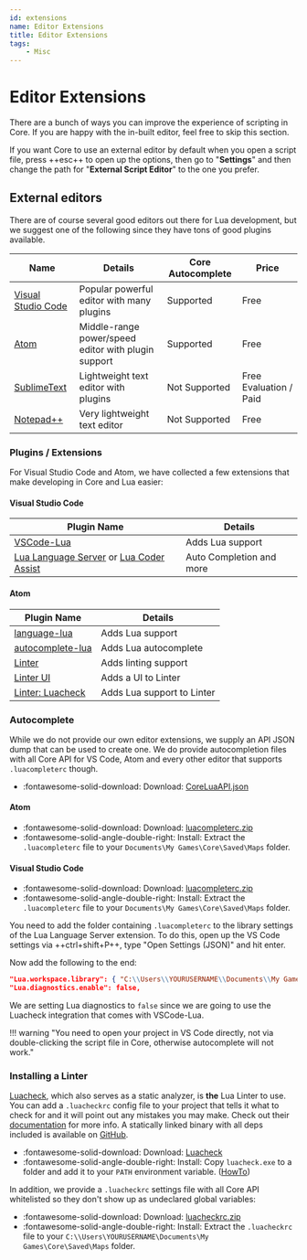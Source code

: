 ```yaml
---
id: extensions
name: Editor Extensions
title: Editor Extensions
tags:
    - Misc
---
```


# Editor Extensions

There are a bunch of ways you can improve the experience of scripting in Core. If you are happy with the in-built editor, feel free to skip this section.

If you want Core to use an external editor by default when you open a script file, press ++esc++ to open up the options, then go to "**Settings**" and then change the path for "**External Script Editor**" to the one you prefer.

## External editors

There are of course several good editors out there for Lua development, but we suggest one of the following since they have tons of good plugins available.

| Name                                                                    | Details                                             | Core Autocomplete | Price                  |
| ----------------------------------------------------------------------- | --------------------------------------------------- | ----------------- | ---------------------- |
| [Visual Studio Code](https://code.visualstudio.com/download)            | Popular powerful editor with many plugins           | Supported         | Free                   |
| [Atom](https://atom.io/)                                                | Middle-range power/speed editor with plugin support | Supported         | Free                   |
| [SublimeText](https://www.sublimetext.com/3)                            | Lightweight text editor with plugins                | Not Supported     | Free Evaluation / Paid |
| [Notepad++](https://notepad-plus-plus.org/)                             | Very lightweight text editor                        | Not Supported     | Free                   |

### Plugins / Extensions

For Visual Studio Code and Atom, we have collected a few extensions that make developing in Core and Lua easier:

#### Visual Studio Code

| Plugin Name                                                                            | Details                  |
| -------------------------------------------------------------------------------------- | ------------------------ |
| [VSCode-Lua](https://marketplace.visualstudio.com/items?itemName=trixnz.vscode-lua)    | Adds Lua support         |
| [Lua Language Server](https://marketplace.visualstudio.com/items?itemName=sumneko.lua) or [Lua Coder Assist](https://marketplace.visualstudio.com/items?itemName=liwangqian.luacoderassist) | Auto Completion and more |

#### Atom

| Plugin Name                                                   | Details                    |
| ------------------------------------------------------------- | -------------------------- |
| [language-lua](https://atom.io/packages/language-lua)         | Adds Lua support           |
| [autocomplete-lua](https://atom.io/packages/autocomplete-lua) | Adds Lua autocomplete      |
| [Linter](https://atom.io/packages/linter)                     | Adds linting support       |
| [Linter UI](https://atom.io/packages/linter-ui-default)       | Adds a UI to Linter        |
| [Linter: Luacheck](https://atom.io/packages/linter-luacheck)  | Adds Lua support to Linter |

### Autocomplete

While we do not provide our own editor extensions, we supply an API JSON dump that can be used to create one. We do provide autocompletion files with all Core API for VS Code, Atom and every other editor that supports `.luacompleterc` though.

* :fontawesome-solid-download: Download: [CoreLuaAPI.json](./assets/api/CoreLuaAPI.json "CoreLuaAPI.json")

#### Atom

* :fontawesome-solid-download: Download: [luacompleterc.zip](./assets/api/luacompleterc.zip "API Autocomplete Files")
* :fontawesome-solid-angle-double-right: Install: Extract the `.luacompleterc` file to your `Documents\My Games\Core\Saved\Maps` folder.

#### Visual Studio Code

* :fontawesome-solid-download: Download: [luacompleterc.zip](./assets/api/luacompleterc.zip "API Autocomplete Files")
* :fontawesome-solid-angle-double-right: Install: Extract the `.luacompleterc` file to your `Documents\My Games\Core\Saved\Maps` folder.

You need to add the folder containing `.luacompleterc` to the library settings of the Lua Language Server extension.
To do this, open up the VS Code settings via ++ctrl+shift+P++, type "Open Settings (JSON)" and hit enter.

Now add the following to the end:

```json
"Lua.workspace.library": { "C:\\Users\\YOURUSERNAME\\Documents\\My Games\\Core\\Saved\\Maps": true },
"Lua.diagnostics.enable": false,
```

We are setting Lua diagnostics to `false` since we are going to use the Luacheck integration that comes with VSCode-Lua.

!!! warning "You need to open your project in VS Code directly, not via double-clicking the script file in Core, otherwise autocomplete will not work."

### Installing a Linter

[Luacheck](https://github.com/mpeterv/luacheck), which also serves as a static analyzer, is **the** Lua Linter to use. You can add a `.luacheckrc` config file to your project that tells it what to check for and it will point out any mistakes you may make. Check out their [documentation](https://luacheck.readthedocs.io/en/stable/) for more info. A statically linked binary with all deps included is available on [GitHub](https://github.com/mpeterv/luacheck/releases/).

* :fontawesome-solid-download: Download: [Luacheck](https://github.com/mpeterv/luacheck/releases/)
* :fontawesome-solid-angle-double-right: Install: Copy `luacheck.exe` to a folder and add it to your `PATH` environment variable. ([HowTo](https://www.architectryan.com/2018/03/17/add-to-the-path-on-windows-10/))

In addition, we provide a `.luacheckrc` settings file with all Core API whitelisted so they don't show up as undeclared global variables:

* :fontawesome-solid-download: Download: [luacheckrc.zip](./assets/api/luacheckrc.zip "luacheckrc.zip")
* :fontawesome-solid-angle-double-right: Install: Extract the `.luacheckrc` file to your `C:\\Users\YOURUSERNAME\Documents\My Games\Core\Saved\Maps` folder.
